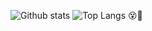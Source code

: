 ![Github stats](https://github-readme-stats.vercel.app/api?username=evad1n&theme=gruvbox&show_icons=true&include_all_commits=true)
![Top Langs](https://github-readme-stats.vercel.app/api/top-langs/?username=evad1n&theme=gruvbox&langs_count=10&layout=compact&exclude_repo=old-unity-projects,old-APCS-java-files,gs-spring-boot)
:dizzy_face::hammer:
